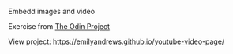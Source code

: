 Embedd images and video

Exercise from [The Odin Project](http://www.theodinproject.com/html5-and-css3/embedding-images-and-video)

View project: https://emilyandrews.github.io/youtube-video-page/
